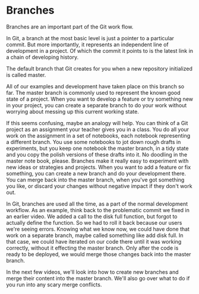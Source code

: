 # Branches 

Branches are an important part of the Git work flow. 

In Git, a branch at the most basic level is just a pointer to a particular commit. But more importantly, it represents an independent line of development in a project. Of which 
the commit it points to is the latest link in a chain of developing history. 

The default branch that Git creates for you when a new repository initialized is called master. 

All of our examples and development have taken place on this branch so far. The master branch is commonly used to represent the known good state of a project. When you want to 
develop a feature or try something new in your project, you can create a separate branch to do your work without worrying about messing up this current working state.

If this  seems confusing, maybe an analogy will help. You can think of a Git project as an assignment your teacher gives you in a class. You do all your work on the assignment in a set 
of notebooks, each notebook representing a different branch. You use some notebooks to jot down rough drafts in experiments, but you keep one notebook the master branch, in a 
tidy state and you copy the polish versions of these drafts into it. No doodling in the master note book, please. Branches make it really easy to experiment with new ideas or 
strategies and projects. When you want to add a feature or fix something, you can create a new branch and do your development there. You can merge back into the master branch, 
when you've got something you like, or discard your changes without negative impact if they don't work out. 

In Git, branches are used all the time, as a part of the normal development workflow. As an example, think back to the problematic commit we fixed in an earlier video. We added a call to the disk full function, but forgot to actually 
define the function. So we had to roll it back because our users we're seeing errors. Knowing what we know now, we could have done that work on a separate branch, maybe called 
something like add disk full. In that case, we could have iterated on our code there until it was working correctly, without it effecting the master branch. Only after the code 
is ready to be deployed, we would merge those changes back into the master branch. 

In the next few videos, we'll look into how to create new branches and merge their content into the master branch. We'll also go over what to do if you run into any scary merge
conflicts. 
